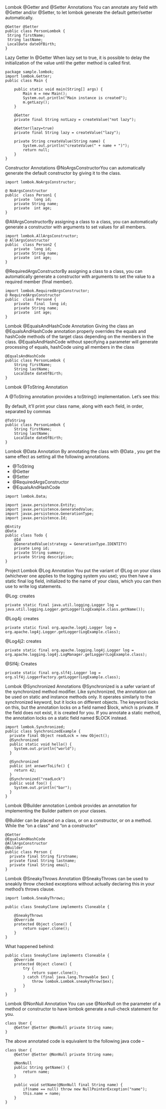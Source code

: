 Lombok @Getter and @Setter Annotations
You can annotate any field with @Getter and/or @Setter, to let lombok generate the default getter/setter automatically.
```
@Getter @Setter
public class PersonLombok {
 String firstName;
 String lastName;
 LocalDate dateOfBirth;
}
```
Lazy Getter
In @Getter  When lazy set to true, it is possible to delay the initialization of the value until the getter method is called first.
```
package sample.lombok;
import lombok.Getter;
public class Main {

    public static void main(String[] args) {
        Main m = new Main();
        System.out.println("Main instance is created");
        m.getLazy();
    }

    @Getter
    private final String notLazy = createValue("not lazy");

    @Getter(lazy=true)
    private final String lazy = createValue("lazy");

    private String createValue(String name) {
        System.out.println("createValue(" + name + ")");
        return null;
    }
}
```
Constructor Annotations
@NoArgsConstructorYou can automatically generate the default constructor by giving it to the class.
```
import lombok.NoArgsConstructor;

@ NoArgsConstructor 
public  class Person1 {
    private  long id;
    private String name;
    private  int age;
}
```
@AllArgsConstructorBy assigning a class to a class, you can automatically generate a constructor with arguments to set values for all members.
```
import lombok.AllArgsConstructor;
@ AllArgsConstructor 
public  class Person2 {
    private  long id;
    private String name;
    private  int age;
}
```
@RequiredArgsConstructorBy assigning a class to a class, you can automatically generate a constructor with arguments to set the value to a required member (final member).
```
import lombok.RequiredArgsConstructor;
@ RequiredArgsConstructor 
public  class Person4 {
    private  final  long id;
    private String name;
    private  int age;
}
```
Lombok @EqualsAndHashCode Annotation
Giving the class an @EqualsAndHashCode annotation properly overrides the equals and hashCode methods of the target class depending on the members in the class.
@EqualsAndHashCode without specifying a parameter will generate processing of equals, hashCode using all members in the class
```
@EqualsAndHashCode 
public class PersonLombok {
	String firstName;
	String lastName;
	LocalDate dateOfBirth;
}
```
Lombok @ToString Annotation

A @ToString annotation provides a toString() implementation. Let’s see this:

By default, it’ll print your class name, along with each field, in order, separated by commas
```
@ToString
public class PersonLombok {
	String firstName;
	String lastName;
	LocalDate dateOfBirth;
}
```
Lombok @Data Annotation
By annotating the class with @Data , you get the same effect as setting all the following annotations.

 - @ToString
 - @Getter
 - @Setter
 - @RequiredArgsConstructor
 - @EqualsAndHashCode
```
import lombok.Data;

import javax.persistence.Entity;
import javax.persistence.GeneratedValue;
import javax.persistence.GenerationType;
import javax.persistence.Id;

@Entity
@Data
public class Todo {
    @Id
    @GeneratedValue(strategy = GenerationType.IDENTITY)
    private Long id;
    private String summary;
    private String description;
}
```
Project Lombok @Log Annotation
You put the variant of @Log on your class (whichever one applies to the logging system you use); you then have a static final log field, initialized to the name of your class, which you can then use to write log statements.

@Log: creates
```
private static final java.util.logging.Logger log = java.util.logging.Logger.getLogger(LogExample.class.getName());
```
@Log4j: creates
```
private static final org.apache.log4j.Logger log = org.apache.log4j.Logger.getLogger(LogExample.class);
```
@Log4j2: creates
```
private static final org.apache.logging.log4j.Logger log = org.apache.logging.log4j.LogManager.getLogger(LogExample.class);
```
@Slf4j: Creates
```
private static final org.slf4j.Logger log = org.slf4j.LoggerFactory.getLogger(LogExample.class);
```
Lombok @Synchronized Annotations
@Synchronized is a safer variant of the synchronized method modifier. Like synchronized, the annotation can be used on static and instance methods only. It operates similarly to the synchronized keyword, but it locks on different objects. The keyword locks on this, but the annotation locks on a field named $lock, which is private.
If the field does not exist, it is created for you. If you annotate a static method, the annotation locks on a static field named $LOCK instead.
```
import lombok.Synchronized;
public class SynchronizedExample {
  private final Object readLock = new Object(); 
  @Synchronized
  public static void hello() {
    System.out.println("world");
  }
  
  @Synchronized
  public int answerToLife() {
    return 42;
  }
  @Synchronized("readLock")
  public void foo() {
    System.out.println("bar");
  }
}
```
Lombok @Builder annotation
Lombok provides an annotation for implementing the Builder pattern on your classes. 

@Builder can be placed on a class, or on a constructor, or on a method. While the “on a class” and “on a constructor” 
```
@Getter
@EqualsAndHashCode
@AllArgsConstructor
@Builder
public class Person {
  private final String firstname;
  private final String lastname;
  private final String email;
}
```
Lombok @SneakyThrows Annotation
@SneakyThrows can be used to sneakily throw checked exceptions without actually declaring this in your method’s throws clause. 
```
import lombok.SneakyThrows;

public class SneakyClone implements Cloneable {

    @SneakyThrows
    @Override
    protected Object clone() {
        return super.clone();
    }
}
```
What happened behind:
```
public class SneakyClone implements Cloneable {
    @Override
    protected Object clone() {
        try {
            return super.clone();
        } catch (final java.lang.Throwable $ex) {
            throw lombok.Lombok.sneakyThrow($ex);
        }
    }
}
```
Lombok @NonNull Annotation
You can use @NonNull on the parameter of a method or constructor to have lombok generate a null-check statement for you.
```
class User {
    @Getter @Setter @NonNull private String name;
}
```
The above annotated code is equivalent to the following java code –
```
class User {
    @Getter @Setter @NonNull private String name;

    @NonNull
    public String getName() {
        return name;
    }

    public void setName(@NonNull final String name) {
        if(name == null) throw new NullPointerException("name");
        this.name = name;
    }
}
```
